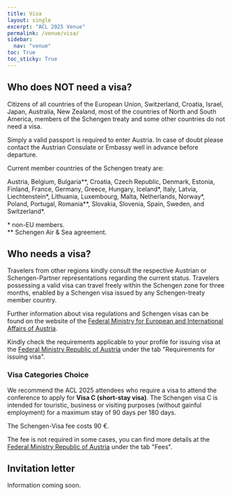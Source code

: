 ```yaml
---
title: Visa
layout: single
excerpt: "ACL 2025 Venue"
permalink: /venue/visa/
sidebar:
  nav: "venue"
toc: True
toc_sticky: True
---
```



## Who does NOT need a visa?

Citizens of all countries of the European Union, Switzerland, Croatia, Israel, Japan, Australia, New Zealand, most of the countries of North and South America, members of the Schengen treaty and some other countries do not need a visa.

Simply a valid passport is required to enter Austria. In case of doubt please contact the Austrian Consulate or Embassy well in advance before departure.

Current member countries of the Schengen treaty are:

Austria, Belgium, Bulgaria\*\*, Croatia, Czech Republic, Denmark, Estonia, Finland, France, Germany, Greece, Hungary, Iceland\*, Italy, Latvia, Liechtenstein\*, Lithuania, Luxembourg, Malta, Netherlands, Norway\*, Poland, Portugal, Romania\*\*, Slovakia, Slovenia, Spain, Sweden, and Switzerland\*.

\* non-EU members.     
\*\* Schengen Air & Sea agreement.    

## Who needs a visa?

Travelers from other regions kindly consult the respective Austrian or Schengen-Partner representations regarding the current status. Travelers possessing a valid visa can travel freely within the Schengen zone for three months, enabled by a Schengen visa issued by any Schengen-treaty member country.

Further information about visa regulations and Schengen visas can be found on the website of the [Federal Ministry for European and International Affairs of Austria](https://www.bmi.gv.at/202/Fremdenpolizei_und_Grenzkontrolle/Visumpflichtige_Laender/start.aspx).

Kindly check the requirements applicable to your profile for issuing visa at the [Federal Ministry Republic of Austria](https://www.bmeia.gv.at/en/travel-stay/entrance-and-residence-in-austria/visa) under the tab "Requirements for issuing visa".

### Visa Categories Choice

We recommend the ACL 2025 attendees who require a visa to attend the conference to apply for **Visa C (short-stay visa)**.
The Schengen visa C is intended for touristic, business or visiting purposes (without gainful employment) for a maximum stay of 90 days per 180 days.

The Schengen-Visa fee costs 90 €.

The fee is not required in some cases, you can find more details at the [Federal Ministry Republic of Austria](https://www.bmeia.gv.at/en/travel-stay/entrance-and-residence-in-austria/visa) under the tab "Fees".

## Invitation letter

Information coming soon.
